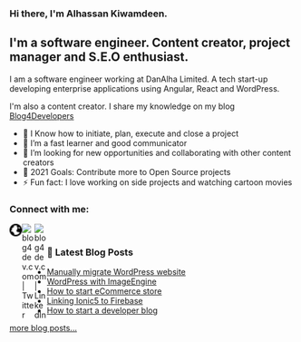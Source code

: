 ### Hi there, I'm Alhassan Kiwamdeen.

## I'm a software engineer. Content creator, project manager and S.E.O enthusiast.

I am a software engineer working at DanAlha Limited. A tech start-up developing enterprise applications
using Angular, React and WordPress.

I'm also a content creator. I share my knowledge on my blog [Blog4Developers](https://www.blog4dev.com/)


- 🔭 I Know how to initiate, plan, execute and close a project
- 🌱 I’m a fast learner and good communicator
- 👯 I’m looking for new opportunities and collaborating with other content creators
- 🥅 2021 Goals: Contribute more to Open Source projects
- ⚡ Fun fact: I love working on side projects and watching cartoon movies

### Connect with me:

[<img align="left" alt="blog4dev.com" width="22px" src="https://raw.githubusercontent.com/iconic/open-iconic/master/svg/globe.svg" />](https://www.blog4dev.com/)
[<img align="left" alt="blog4dev.com | Twitter" width="22px" src="https://cdn.jsdelivr.net/npm/simple-icons@v3/icons/twitter.svg" />](https://twitter.com/akiwams)
[<img align="left" alt="blog4dev.com | LinkedIn" width="22px" src="https://cdn.jsdelivr.net/npm/simple-icons@v3/icons/linkedin.svg" />](https://www.linkedin.com/in/alhassan-kiwamdeen-56a144102/)
<br />

### 📕 Latest Blog Posts

- [Manually migrate WordPress website](https://www.blog4dev.com/wordpress-migration/)
- [WordPress with ImageEngine](https://www.blog4dev.com/getting-started-with-wordpress-and-imageengine/)
- [How to start eCommerce store](https://www.blog4dev.com/astra-woocommerce/)
- [Linking Ionic5 to Firebase](https://www.blog4dev.com/ionic-firebase-communication/)
- [How to start a developer blog](https://www.blog4dev.com/blogging/)

[more blog posts...](https://www.blog4dev.com/)
